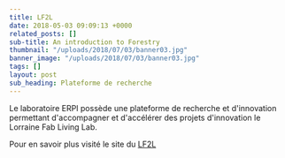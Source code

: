 ```yaml
---
title: LF2L
date: 2018-05-03 09:09:13 +0000
related_posts: []
sub-title: An introduction to Forestry
thumbnail: "/uploads/2018/07/03/banner03.jpg"
banner_image: "/uploads/2018/07/03/banner03.jpg"
tags: []
layout: post
sub_heading: Plateforme de recherche
---
```

Le laboratoire ERPI possède une plateforme de recherche et d'innovation permettant d'accompagner et d'accélérer des projets d'innovation le Lorraine Fab Living Lab.

Pour en savoir plus visité le site du [LF2L](http://lf2l.fr "LF2L")